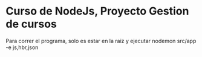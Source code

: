 # Curso de NodeJs, Proyecto Gestion de cursos #

 Para correr el programa, solo es estar en la raiz y ejecutar 
     nodemon src/app -e js,hbr,json
